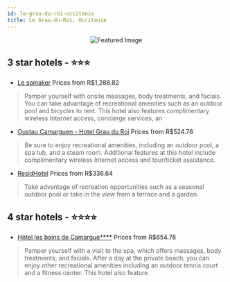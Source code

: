 ```yaml
---
id: le-grau-du-roi-occitanie
title: Le Grau-du-Roi, Occitanie
---
```


<center><img src="https://i.travelapi.com/hotels/2000000/1170000/1167700/1167698/81a6b6ee_z.jpg" alt="Featured Image" /></center>


##  3 star hotels - ⭐️⭐️⭐️

-    [Le spinaker](https://us.hurb.com/hotels/le-grau-du-roi/le-spinaker-JNP-JP219029?cmp=18055) Prices from R$1,288.82
   > Pamper yourself with onsite massages, body treatments, and facials. You can take advantage of recreational amenities such as an outdoor pool and bicycles to rent. This hotel also features complimentary wireless Internet access, concierge services, an
-    [Oustau Camarguen - Hotel Grau du Roi](https://us.hurb.com/hotels/le-grau-du-roi/oustau-camarguen-hotel-grau-du-roi-JNP-JP842412?cmp=18055) Prices from R$524.76
   > Be sure to enjoy recreational amenities, including an outdoor pool, a spa tub, and a steam room. Additional features at this hotel include complimentary wireless Internet access and tour/ticket assistance.
-    [ResidHotel](https://us.hurb.com/hotels/le-grau-du-roi/residhotel-JNP-JP762807?cmp=18055) Prices from R$336.64
   > Take advantage of recreation opportunities such as a seasonal outdoor pool or take in the view from a terrace and a garden.

##  4 star hotels - ⭐️⭐️⭐️⭐️

-    [Hôtel les bains de Camargue****](https://us.hurb.com/hotels/le-grau-du-roi/hotel-les-bains-de-camargue-JNP-JP350076?cmp=18055) Prices from R$654.78
   > Pamper yourself with a visit to the spa, which offers massages, body treatments, and facials. After a day at the private beach, you can enjoy other recreational amenities including an outdoor tennis court and a fitness center. This hotel also feature
